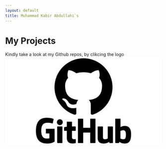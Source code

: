 ```yaml
---
layout: default
title: Muhammad Kabir Abdullahi`s 
---
```

# My Projects
Kindly take a look at my Github repos, by clikcing the logo 
<a href="https://github.com/mkabdullahi">
    <img src="/images/githubLogo.png" alt="githubRepo" style="height:15px width:15px">
</a>